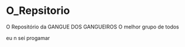 # O_Repsitorio
O Repositório da GANGUE DOS GANGUEIROS
O melhor grupo de todos






















eu n sei progamar
